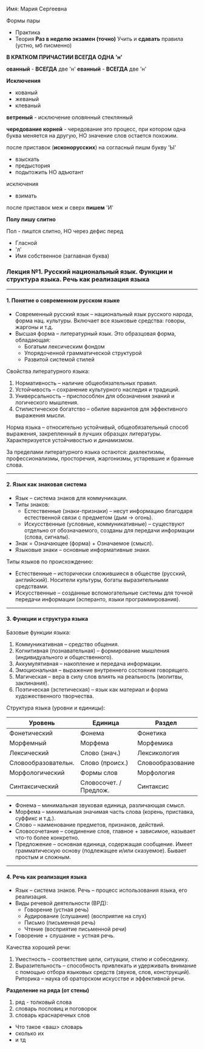 Имя: Мария Сергеевна

Формы пары
- Практика
- Теория
**Раз в неделю экзамен (точно)** 
Учить и **сдавать** правила (устно, мб писменно)

**В КРАТКОМ ПРИЧАСТИИ ВСЕГДА ОДНА 'н'**

**ованный** - **ВСЕГДА** две 'н'
**еванный** - **ВСЕГДА** две 'н'

**Исключения**
- кованый
- жеваный 
- клеваный

**ветреный** - исключение
оловянный стеклянный 

**чередование корней** - чередование это процесс, при котором одна буква меняется на другую, НО значение слов остается похожим.

после приставок (**исконорусских**) на согласный пишм букву 'Ы'
- взыскать
- предыстория
- подытожить
НО адъютант

исключения
- взимать

после приставок меж и сверх **пишем** 'И'

**Полу пишу слитно**

Пол - пиштся слитно, НО через дефис перед
- Гласной
- 'л'
- Имя собственное (заглавная буква)



### Лекция №1. Русский национальный язык. Функции и структура языка. Речь как реализация языка

---

#### 1. Понятие о современном русском языке

*   Современный русский язык – национальный язык русского народа, форма нац. культуры. Включает все языковые средства: говоры, жаргоны и т.д.
*   Высшая форма – литературный язык. Это образцовая форма, обладающая:
    *   Богатым лексическим фондом
    *   Упорядоченной грамматической структурой
    *   Развитой системой стилей

Свойства литературного языка:
1.  Нормативность – наличие общеобязательных правил.
2.  Устойчивость – сохранение культурного наследия и традиций.
3.  Универсальность – приспособлен для обозначения знаний и логического мышления.
4.  Стилистическое богатство – обилие вариантов для эффективного выражения мысли.

Норма языка – относительно устойчивый, общеобязательный способ выражения, закрепленный в лучших образцах литературы. Характеризуется устойчивостью и динамизмом.

За пределами литературного языка остаются: диалектизмы, профессионализмы, просторечия, жаргонизмы, устаревшие и бранные слова.

---

#### 2. Язык как знаковая система

*   Язык – система знаков для коммуникации.
*   Типы знаков:
    *   Естественные (знаки-признаки) – несут информацию благодаря естественной связи с предметом (дым -> огонь).
    *   Искусственные (условные, коммуникативные) – существуют отдельно от обозначаемого, созданы для передачи информации (слова, сигналы).
*   Знак = Означающее (форма) + Означаемое (смысл).
*   Языковые знаки – основные информативные знаки.

Типы языков по происхождению:
*   Естественные – исторически сложившиеся в обществе (русский, английский). Носители культуры, богаты выразительными средствами.
*   Искусственные – созданные вспомогательные системы для точной передачи информации (эсперанто, языки программирования).

---

#### 3. Функции и структура языка

Базовые функции языка:
1.  Коммуникативная – средство общения.
2.  Когнитивная (познавательная) – формирование мышления (индивидуального и общественного).
3.  Аккумулятивная – накопление и передача информации.
4.  Эмоциональная – выражение внутреннего состояния говорящего.
5.  Магическая – вера в силу слов влиять на реальность (молитвы, заклинания).
6.  Поэтическая (эстетическая) – язык как материал и форма художественного творчества.

Структура языка (уровни и единицы):

| Уровень           | Единица     | Раздел        |
|-------------------|-------------|---------------|
| Фонетический      | Фонема      | Фонетика      |
| Морфемный         | Морфема     | Морфемика     |
| Лексический       | Слово (знач.)| Лексикология  |
| Словообразовательн.| Слово (происх.)| Словообразование |
| Морфологический   | Формы слов  | Морфология    |
| Синтаксический    | Словосочет. / Предлож. | Синтаксис |

*   Фонема – минимальная звуковая единица, различающая смысл.
*   Морфема – минимальная значимая часть слова (корень, приставка, суффикс и т.д.).
*   Слово – наименование предметов, признаков, действий.
*   Словосочетание – соединение слов, главное + зависимое, называет что-то более конкретно.
*   Предложение – основная единица, содержащая сообщение. Имеет грамматическую основу (подлежащее и/или сказуемое). Бывает простым и сложным.

---

#### 4. Речь как реализация языка

*   Язык – система знаков. Речь – процесс использования языка, его реализация.
*   Виды речевой деятельности (ВРД):
    *   Говорение (устная речь)
    *   Аудирование (слушание) (восприятие на слух)
    *   Письмо (письменная речь)
    *   Чтение (восприятие письменной речи)
*   Говорение + слушание = устная речь.

Качества хорошей речи:
1.  Уместность – соответствие цели, ситуации, стилю и собеседнику.
2.  Выразительность – способность привлекать и удерживать внимание с помощью отбора языковых средств (звуков, слов, конструкций).
Риторика – наука об ораторском искусстве и эффективной речи.

**Разделение на ряда (от стены)**
1. ряд - толковый слова
2. словарь пословиц и поговорок
3. словарь краснаречных слов

- Что такое <ваш> словарь
- сколько их
- и тд

